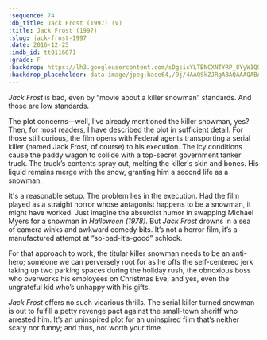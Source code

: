 ```yaml
---
:sequence: 74
:db_title: Jack Frost (1997) (V)
:title: Jack Frost (1997)
:slug: jack-frost-1997
:date: 2016-12-25
:imdb_id: tt0116671
:grade: F
:backdrop: https://lh3.googleusercontent.com/sDgsisYLTBNCXNTYRP_8YyW1QO2Y2F38NTQO9YUd_iNl42SVTrWRxPggfw078QizjMa-ks4GLJyrDzauoLzJAuDJHCpsoQopIUrgSlMfO0NlSHGtYvMNRXVF5CRdcHHFBPezew=w1000-l75-rj
:backdrop_placeholder: data:image/jpeg;base64,/9j/4AAQSkZJRgABAQAAAQABAAD/2wCEACgcHiMeGSgjISMtKygwPGRBPDc3PHtYXUlkkYCZlo+AjIqgtObDoKrarYqMyP/L2u71////m8H////6/+b9//gBKy0tPDU8dkFBdviljKX4+Pj4+Pj4+Pj4+Pj4+Pj47Pj47Pjs+Pjs+Pj4+Oz4+Pj4+Pj4+Pj4+Oz4+Pj47Ozs7P/AABEIAAsAFAMBIgACEQEDEQH/xAAYAAACAwAAAAAAAAAAAAAAAAAABAECA//EACAQAAIBBAEFAAAAAAAAAAAAAAECAwAREiFBBAUxUXH/xAAVAQEBAAAAAAAAAAAAAAAAAAABAP/EABYRAQEBAAAAAAAAAAAAAAAAAAAhAf/aAAwDAQACEQMRAD8AShCljkuXrV6l4MeoYJGSpUbtq/NWj0IfhrTuEjJFAqHEMCTbmnashF7ZG2qKB4oqD//Z
---
```


_Jack Frost_ is bad, even by “movie about a killer snowman” standards. And those are low standards.

The plot concerns—well, I’ve already mentioned the killer snowman, yes? Then, for most readers, I have described the plot in sufficient detail. For those still curious, the film opens with Federal agents transporting a serial killer (named Jack Frost, of course) to his execution. The icy conditions cause the paddy wagon to collide with a top-secret government tanker truck. The truck’s contents spray out, melting the killer's skin and bones. His liquid remains merge with the snow, granting him a second life as a snowman.

It's a reasonable setup. The problem lies in the execution. Had the film played as a straight horror whose antagonist happens to be a snowman, it might have worked. Just imagine the absurdist humor in swapping Michael Myers for a snowman in _Halloween (1978)_. But _Jack Frost_ drowns in a sea of camera winks and awkward comedy bits. It’s not a horror film, it’s a manufactured attempt at “so-bad-it’s-good” schlock.

For that approach to work, the titular killer snowman needs to be an anti-hero; someone we can perversely root for as he offs the self-centered jerk taking up two parking spaces during the holiday rush, the obnoxious boss who overworks his employees on Christmas Eve, and yes, even the ungrateful kid who’s unhappy with his gifts.

_Jack Frost_ offers no such vicarious thrills. The serial killer turned snowman is out to fulfill a petty revenge pact against the small-town sheriff who arrested him. It’s an uninspired plot for an uninspired film that’s neither scary nor funny; and thus, not worth your time.